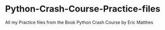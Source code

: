 # Python-Crash-Course-Practice-files
All my Practice files from the Book Python Crash Course by Eric Matthes
